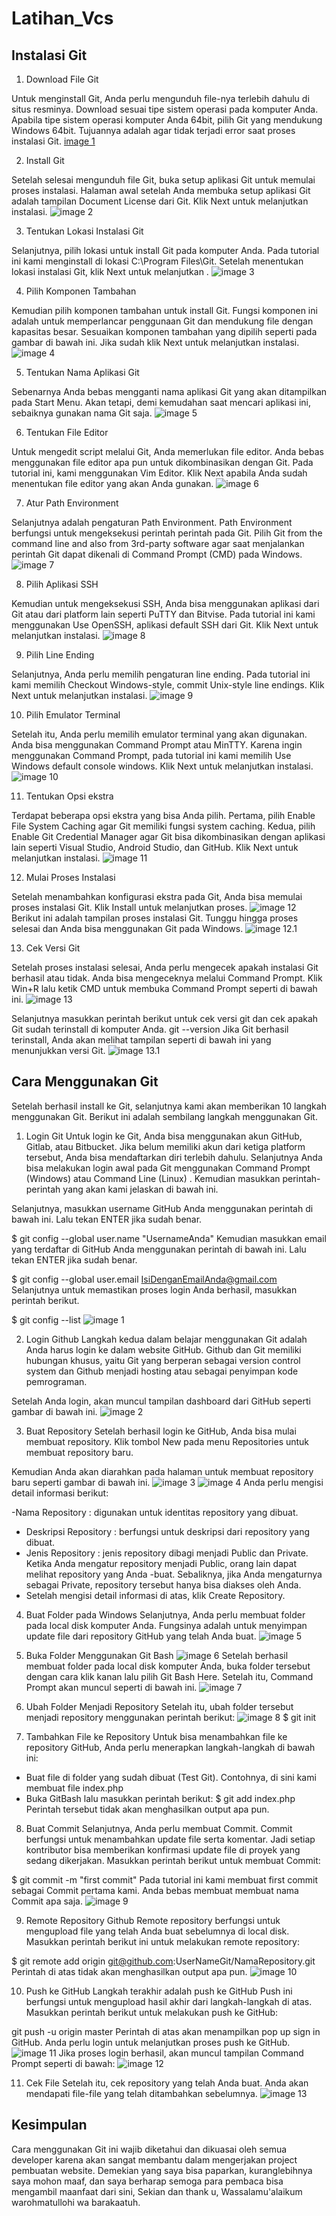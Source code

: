 # Latihan_Vcs

## Instalasi Git

1. Download File Git

Untuk menginstall Git, Anda perlu mengunduh file-nya terlebih dahulu di situs resminya. Download sesuai tipe sistem operasi pada komputer Anda. Apabila tipe sistem operasi komputer Anda 64bit,  pilih Git yang mendukung Windows 64bit. Tujuannya adalah agar tidak terjadi error saat proses instalasi Git.
[image 1](screenshot/downloadgit.jpg)

2. Install Git

Setelah selesai mengunduh file Git, buka setup aplikasi Git untuk memulai proses instalasi. Halaman awal setelah Anda membuka setup aplikasi Git adalah tampilan Document License dari Git. Klik Next untuk melanjutkan instalasi.
![image 2](screenshot/installgit.jpg)

3. Tentukan Lokasi Instalasi Git

Selanjutnya, pilih lokasi untuk install Git pada komputer Anda. Pada tutorial ini kami menginstall di lokasi C:\Program Files\Git. Setelah menentukan lokasi instalasi Git, klik Next untuk melanjutkan .
![image 3](screenshot/lokasiinstall.jpg)

4. Pilih Komponen Tambahan

Kemudian pilih komponen tambahan untuk install Git. Fungsi komponen ini adalah untuk memperlancar penggunaan Git dan mendukung file dengan kapasitas besar. Sesuaikan komponen tambahan yang dipilih seperti pada gambar di bawah ini. Jika sudah klik Next untuk melanjutkan instalasi.
![image 4](screenshot/select%20component.jpg)

5. Tentukan Nama Aplikasi Git

Sebenarnya Anda bebas mengganti nama aplikasi Git yang akan ditampilkan pada Start Menu. Akan tetapi, demi kemudahan saat mencari aplikasi ini, sebaiknya gunakan nama Git saja.
![image 5](screenshot/buatfolder.jpg)

6. Tentukan File Editor

Untuk mengedit script melalui Git, Anda memerlukan file editor. Anda bebas menggunakan file editor apa pun untuk dikombinasikan dengan Git. Pada tutorial ini, kami menggunakan Vim Editor. Klik Next apabila Anda sudah menentukan file editor yang akan Anda gunakan.
![image 6](screenshot/choosing%20default.jpg)

7. Atur Path Environment

Selanjutnya adalah pengaturan Path Environment. Path Environment berfungsi untuk mengeksekusi perintah perintah pada Git. Pilih Git from the command line and also from 3rd-party software agar saat menjalankan perintah Git dapat dikenali di Command Prompt (CMD) pada Windows.
![image 7](screenshot/Aturpathentrovment.jpg)

8. Pilih Aplikasi SSH

Kemudian untuk mengeksekusi SSH, Anda bisa menggunakan aplikasi dari Git atau  dari platform lain seperti PuTTY dan Bitvise. Pada tutorial ini kami menggunakan Use OpenSSH, aplikasi default SSH dari Git. Klik Next untuk melanjutkan instalasi.
![image 8](screenshot/BuatSSH.jpg)

9. Pilih Line Ending

Selanjutnya, Anda perlu memilih pengaturan line ending. Pada tutorial ini kami memilih Checkout Windows-style, commit Unix-style line endings. Klik Next untuk melanjutkan instalasi.
![image 9](screenshot/pilih%20line%20ending.jpg)

10. Pilih Emulator Terminal

Setelah itu, Anda perlu memilih emulator terminal yang akan digunakan. Anda bisa menggunakan Command Prompt atau MinTTY. Karena ingin menggunakan Command Prompt, pada tutorial ini kami memilih Use Windows default console windows. Klik Next untuk melanjutkan instalasi.
![image 10](screenshot/pilihemulatorterminal.jpg)

11. Tentukan Opsi ekstra

Terdapat beberapa opsi ekstra yang bisa Anda pilih. Pertama, pilih Enable File System Caching agar Git memiliki fungsi system caching. Kedua, pilih Enable Git Credential Manager agar Git bisa dikombinasikan dengan aplikasi lain seperti Visual Studio, Android Studio, dan GitHub. Klik Next untuk melanjutkan instalasi.
![image 11](screenshot/pilih%20opsi%20ekstra.jpg)

12. Mulai Proses Instalasi

Setelah menambahkan konfigurasi ekstra pada Git, Anda bisa memulai proses instalasi Git. Klik Install untuk melanjutkan proses.
![image 12](screenshot/memulaiinstalasi.jpg)
Berikut ini adalah tampilan proses instalasi Git. Tunggu hingga proses selesai dan Anda bisa menggunakan Git pada Windows.
![image 12.1](screenshot/sedangmenginstall.jpg)

13. Cek Versi Git

Setelah proses instalasi selesai, Anda perlu mengecek apakah instalasi Git berhasil atau tidak. Anda bisa mengeceknya melalui Command Prompt. Klik Win+R lalu ketik CMD untuk membuka Command Prompt seperti di bawah ini.
![image 13](screenshot/cekversigit.jpg)

Selanjutnya masukkan perintah berikut untuk cek versi git dan cek apakah Git sudah terinstall di komputer Anda.
git --version
Jika Git berhasil terinstall, Anda akan melihat tampilan seperti di bawah ini yang menunjukkan versi Git. 
![image 13.1](screenshot/jikaberhasilterinstall.jpg)

## Cara Menggunakan Git
Setelah berhasil install ke Git, selanjutnya kami akan memberikan 10 langkah menggunakan Git. Berikut ini adalah sembilang langkah menggunakan Git.

1. Login Git
Untuk login ke Git, Anda bisa menggunakan akun GitHub, Gitlab, atau Bitbucket. Jika belum memiliki akun dari ketiga platform tersebut, Anda bisa mendaftarkan diri terlebih dahulu. Selanjutnya Anda bisa melakukan login awal pada Git  menggunakan Command Prompt  (Windows) atau Command Line (Linux) . Kemudian masukkan perintah-perintah yang akan kami jelaskan di bawah ini.

Selanjutnya, masukkan username GitHub Anda menggunakan perintah di bawah ini. Lalu tekan ENTER jika sudah benar.

$ git config --global user.name "UsernameAnda"
Kemudian masukkan email yang terdaftar di GitHub Anda menggunakan perintah di bawah  ini. Lalu tekan ENTER jika sudah benar.

$ git config --global user.email IsiDenganEmailAnda@gmail.com
Selanjutnya untuk memastikan proses login Anda berhasil, masukkan perintah berikut.

$ git config --list
![image 1](screenshot/gitcorfig.jpg)

2. Login Github
Langkah kedua dalam belajar menggunakan Git adalah Anda harus login ke dalam website GitHub. Github dan Git memiliki hubungan khusus, yaitu Git yang berperan sebagai version control system dan Github menjadi hosting atau sebagai penyimpan kode pemrograman.

Setelah Anda login, akan muncul tampilan dashboard dari GitHub seperti  gambar di bawah ini.
![image 2](screenshot/logingithub.jpg)

3. Buat Repository
Setelah berhasil login ke GitHub, Anda bisa mulai membuat repository. Klik tombol New pada menu Repositories untuk membuat repository baru.

Kemudian Anda akan diarahkan pada halaman untuk membuat repository baru seperti gambar di bawah ini.
![image 3](screenshot/BuatRespitoryA.jpg)
![image 4](screenshot/BuatRespitoryB.jpg)
Anda perlu mengisi detail informasi berikut:

-Nama Repository : digunakan untuk identitas repository yang dibuat.
- Deskripsi Repository : berfungsi untuk deskripsi dari repository yang dibuat.
- Jenis Repository   : jenis repository  dibagi menjadi Public dan Private. Ketika Anda mengatur repository menjadi Public, orang lain dapat melihat repository yang Anda -buat. Sebaliknya, jika Anda mengaturnya sebagai Private, repository tersebut hanya bisa diakses oleh Anda.
- Setelah mengisi detail informasi di atas, klik Create Repository.

4. Buat Folder pada Windows
Selanjutnya, Anda perlu membuat folder pada local disk komputer Anda. Fungsinya adalah untuk menyimpan update file dari repository GitHub yang telah Anda buat.
![image 5](screenshot/BuatfolderdiWindows.jpg)

5. Buka Folder Menggunakan Git Bash
![image 6](screenshot/Bukafolderpadagitbash.jpg)
Setelah berhasil membuat folder pada local disk komputer Anda,  buka folder tersebut dengan cara klik kanan lalu pilih Git Bash Here. Setelah itu, Command Prompt akan muncul seperti di bawah ini. 
![image 7](screenshot/Buatcommit.jpg)

6. Ubah Folder Menjadi Repository
Setelah itu, ubah folder tersebut menjadi repository menggunakan perintah berikut:
![image 8](screenshot/ubahfolderjadirespitory.jpg)
$ git init

7. Tambahkan File ke Repository
Untuk bisa menambahkan file ke repository GitHub, Anda perlu menerapkan langkah-langkah di bawah ini:

- Buat file di folder yang sudah dibuat (Test Git). Contohnya, di sini kami membuat file index.php
- Buka GitBash lalu masukkan perintah berikut:
$ git add index.php
Perintah tersebut tidak akan menghasilkan output apa pun.

8. Buat Commit 
Selanjutnya, Anda perlu membuat Commit. Commit berfungsi untuk menambahkan update file serta komentar. Jadi setiap kontributor bisa memberikan konfirmasi update file di proyek yang sedang dikerjakan. Masukkan perintah berikut untuk membuat Commit:

$ git commit -m "first commit"
Pada tutorial ini kami membuat first commit sebagai Commit pertama kami. Anda bebas membuat membuat nama Commit apa saja.
![image 9](screenshot/Buatcommit.jpg)

9. Remote Repository Github
Remote repository berfungsi untuk mengupload file yang telah Anda buat sebelumnya di local disk. Masukkan perintah berikut ini untuk melakukan remote repository:

$ git remote add origin git@github.com:UserNameGit/NamaRepository.git
Perintah di atas tidak akan menghasilkan output apa pun.
![image 10](screenshot/remoterespitorygithub.jpg)

10. Push ke GitHub 
Langkah terakhir adalah push ke GitHub Push ini berfungsi untuk mengupload hasil akhir dari langkah-langkah di atas. Masukkan perintah berikut untuk melakukan push ke GitHub:

git push -u origin master
Perintah di atas akan menampilkan pop up sign in GitHub. Anda perlu login untuk melanjutkan proses push ke GitHub. 
![image 11](screenshot/pushgithub.jpg)
Jika proses login berhasil, akan muncul tampilan Command Prompt seperti di bawah:
![image 12](screenshot/jikaberhasilmunculcommand.jpg)

11. Cek File
Setelah itu, cek repository yang telah Anda buat. Anda akan mendapati file-file yang telah ditambahkan sebelumnya. 
![image 13](screenshot/cekfilegithub.jpg)

## Kesimpulan
Cara menggunakan Git ini wajib diketahui dan dikuasai oleh semua developer karena akan sangat membantu dalam mengerjakan project pembuatan website.
Demekian yang saya bisa paparkan, kuranglebihnya saya mohon maaf, dan saya berharap semoga para pembaca bisa mengambil maanfaat dari sini,
Sekian dan thank u, Wassalamu'alaikum warohmatullohi wa barakaatuh.
